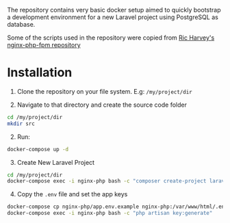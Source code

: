 The repository contains very basic docker setup aimed to quickly bootstrap a development environment for a new Laravel project using PostgreSQL as database.

Some of the scripts used in the repository were copied from [Ric Harvey's nginx-php-fpm repository](https://github.com/richarvey/nginx-php-fpm)

# Installation

1. Clone the repository on your file system. E.g: `/my/project/dir`

2. Navigate to that directory and create the source code folder
```sh
cd /my/project/dir
mkdir src
```

2. Run:
```sh
docker-compose up -d
```
3. Create New Laravel Project

```sh
cd /my/project/dir
docker-compose exec -i nginx-php bash -c "composer create-project laravel/laravel ."
```
4. Copy the `.env` file and set the app keys
```sh
docker-compose cp nginx-php/app.env.example nginx-php:/var/www/html/.env
docker-compose exec -i nginx-php bash -c "php artisan key:generate"
```

